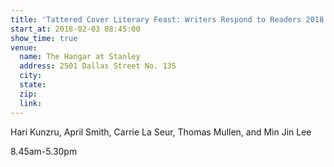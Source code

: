 ```yaml
---
title: 'Tattered Cover Literary Feast: Writers Respond to Readers 2018'
start_at: 2018-02-03 08:45:00
show_time: true
venue:
  name: The Hangar at Stanley
  address: 2501 Dallas Street No. 135
  city:
  state:
  zip:
  link:
---
```



Hari Kunzru, April Smith, Carrie La Seur, Thomas Mullen, and Min Jin Lee

8.45am-5.30pm